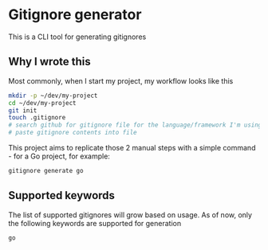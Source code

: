 # Gitignore generator

This is a CLI tool for generating gitignores

## Why I wrote this

Most commonly, when I start my project, my workflow looks like this

```bash
mkdir -p ~/dev/my-project
cd ~/dev/my-project
git init
touch .gitignore
# search github for gitignore file for the language/framework I'm using
# paste gitignore contents into file
```

This project aims to replicate those 2 manual steps with a simple command - for a Go project, for example:

```sh
gitignore generate go
```

## Supported keywords

The list of supported gitignores will grow based on usage. As of now, only the following keywords are supported for generation

```text
go
```
